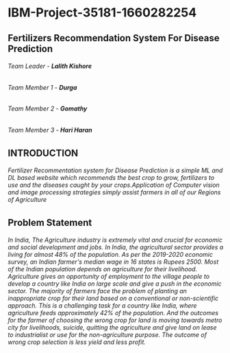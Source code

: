 # IBM-Project-35181-1660282254
## Fertilizers Recommendation System For Disease Prediction
###### Team Leader - **Lalith Kishore**
###### Team Member 1 - **Durga**
###### Team Member 2 - **Gomathy**
###### Team Member 3 - **Hari Haran**
## INTRODUCTION
###### _Fertilizer Recommentation system for Disease Prediction is a simple ML and DL based website which recommends the best crop to grow, fertilizers to use and the diseases caught by your crops.Application of Computer vision and image processing strategies simply assist farmers in all of our Regions of Agriculture_
## Problem Statement 
###### _In India, The Agriculture industry is extremely vital and crucial for economic and social development and jobs. In India, the agricultural sector provides a living for almost 48% of the population. As per the 2019-2020 economic survey, an Indian farmer's median wage in 16 states is Rupees 2500. Most of the Indian population depends on agriculture for their livelihood. Agriculture gives an opportunity of employment to the village people to develop a country like India on large scale and give a push in the economic sector. The majority of farmers face the problem of planting an inappropriate crop for their land based on a conventional or non-scientific approach. This is a challenging task for a country like India, where agriculture feeds approximately 42% of the population. And the outcomes for the farmer of choosing the wrong crop for land is moving towards metro city for livelihoods, suicide, quitting the agriculture and give land on lease to industrialist or use for the non-agriculture purpose. The outcome of wrong crop selection is less yield and less profit._
